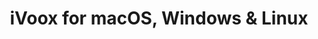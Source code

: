 ---
name: iVoox
url: 'https://www.ivoox.com'
category: Music
title: 'iVoox for macOS, Windows & Linux'
key: ivoox

---